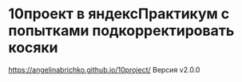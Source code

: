 # 10проект в яндексПрактикум c попытками подкорректировать косяки
https://angelinabrichko.github.io/10project/ 
Версия v2.0.0